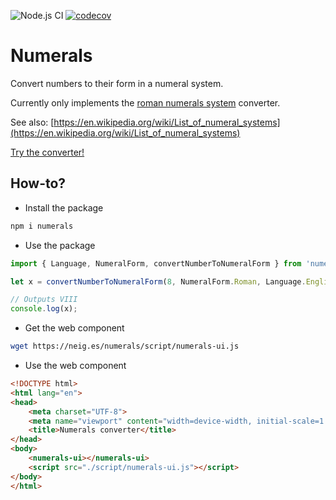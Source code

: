 ![Node.js CI](https://github.com/matthieubosquet/numerals/workflows/Node.js%20CI/badge.svg?branch=master)
[![codecov](https://codecov.io/gh/matthieubosquet/numerals/branch/master/graph/badge.svg)](https://codecov.io/gh/matthieubosquet/numerals)

# Numerals

Convert numbers to their form in a numeral system.

Currently only implements the [roman numerals system](https://en.wikipedia.org/wiki/Roman_numerals) converter.

See also: [https://en.wikipedia.org/wiki/List_of_numeral_systems](https://en.wikipedia.org/wiki/List_of_numeral_systems)

[Try the converter!](https://neig.es/numerals/)

## How-to?

- Install the package

```bash
npm i numerals
```

- Use the package

```javascript
import { Language, NumeralForm, convertNumberToNumeralForm } from 'numerals';

let x = convertNumberToNumeralForm(8, NumeralForm.Roman, Language.English);

// Outputs VIII
console.log(x);
```

- Get the web component

```bash
wget https://neig.es/numerals/script/numerals-ui.js
```

- Use the web component

```html
<!DOCTYPE html>
<html lang="en">
<head>
    <meta charset="UTF-8">
    <meta name="viewport" content="width=device-width, initial-scale=1.0">
    <title>Numerals converter</title>
</head>
<body>
    <numerals-ui></numerals-ui>
    <script src="./script/numerals-ui.js"></script>
</body>
</html>
```
